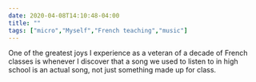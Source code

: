 ```yaml
---
date: 2020-04-08T14:10:48-04:00
title: ""
tags: ["micro","Myself","French teaching","music"]
---
```

One of the greatest joys I experience as a veteran of a decade of French classes is whenever I discover that a song we used to listen to in high school is an actual song, not just something made up for class.
